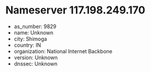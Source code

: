 # Nameserver 117.198.249.170

* as_number: 9829
* name: Unknown
* city: Shimoga
* country: IN
* organization: National Internet Backbone
* version: Unknown
* dnssec: Unknown
